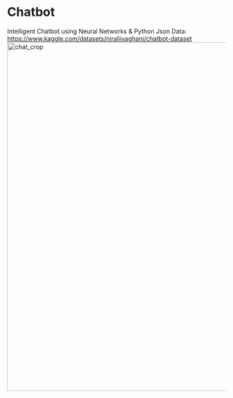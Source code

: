 # Chatbot
Intelligent Chatbot using Neural Networks &amp; Python
Json Data: https://www.kaggle.com/datasets/niraliivaghani/chatbot-dataset
<img width="1299" height="806" alt="chat_crop" src="https://github.com/user-attachments/assets/1d95aa93-0ded-476f-be4e-c7aaae6c218e" />
